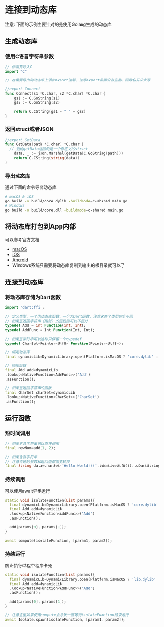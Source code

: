 # 连接到动态库

注意: 下面的示例主要针对的是使用Golang生成的动态库

## 生成动态库

### 使用C语言字符串参数

```go
// 你需要导入C
import "C"

// 在需要导出的动态库上添加export注解，注意export前面没有空格，函数名开头大写

//export Connect
func Connect(s1 *C.char, s2 *C.char) *C.char {
	gs1 := C.GoString(s1)
	gs2 := C.GoString(s2)

	return C.CString(gs1 + " " + gs2)
}
```

### 返回struct或者JSON

```go
//export GetData
func GetData(path *C.char) *C.char {
  // 假设getData返回的是一个自定义的struct
	data, _ := json.Marshal(getData(C.GoString(path)))
	return C.CString(string(data))
}
```

### 导出动态库

通过下面的命令导出动态库
```bash
# macOS & iOS
go build -o build/core.dylib -buildmode=c-shared main.go
# Windows
go build -o build/core.dll -buildmode=c-shared main.go
```

## 将动态库打包到App内部

可以参考官方文档
- [macOS](https://docs.flutter.cn/platform-integration/macos/c-interop/)
- [iOS](https://docs.flutter.cn/platform-integration/ios/c-interop/)
- [Android](https://docs.flutter.cn/platform-integration/android/c-interop/)
- Windows系统只需要将动态库复制到输出的根目录就可以了

## 连接到动态库

### 将动态库存储为Dart函数

```dart
import 'dart:ffi';

// 定义类型，一个为动态库函数，一个为Dart函数，注意这两个类型完全不同
// 如果是返回字符串（指针）的函数则可以不区分
typedef Add = int Function(int, int);
typedef AddFunc = Int Function(Int, Int);

// 如果是字符串可以这样只保留一个typedef
typedef CharSet=Pointer<Utf8> Function(Pointer<Utf8>);

// 绑定动态库
final dynamicLib=DynamicLibrary.open(Platform.isMacOS ? 'core.dylib' : 'core.dll');

// 绑定函数
final Add add=dynamicLib
.lookup<NativeFunction<AddFunc>>('Add')
.asFunction();

// 如果是返回字符串的函数
final CharSet charSet=dynamicLib
.lookup<NativeFunction<CharSet>>('CharSet')
.asFunction();

```

## 运行函数

### 短时间调用

```dart
// 如果不含字符串可以直接调用
final newNum=add(1, 2);

// 如果含有字符串
// 注意传递的参数和返回值都需要转换
final String data=charSet("Hello World!!!".toNativeUtf8()).toDartString();
```

### 持续调用

可以使用await异步运行
```dart
static void isolateFunction(List params){
  final dynamicLib=DynamicLibrary.open(Platform.isMacOS ? 'core.dylib' : 'core.dll');
  final Add add=dynamicLib
  .lookup<NativeFunction<AddFunc>>('Add')
  .asFunction();

  add(params[0], params[1]);
}

await compute(isolateFunction, [param1, param2]);

```

### 持续运行

防止执行过程中程序卡死

```dart
static void isolateFunction(List params){
  final dynamicLib=DynamicLibrary.open(Platform.isMacOS ? 'lib.dylib' : 'lib.dll');
  final Add add=dynamicLib
  .lookup<NativeFunction<AddFunc>>('Add')
  .asFunction();

  add(params[0], params[1]);
}

// 注意这里如果使用compute会导致一直等待isolateFunction结束运行
await Isolate.spawn(isolateFunction, [param1, param2]);

```